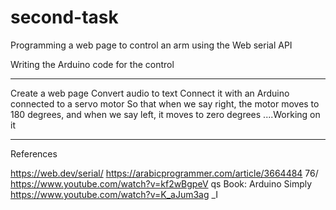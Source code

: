 # second-task

Programming a web page to control an
arm using the Web serial API

Writing the Arduino code for the control
______________________
Create a web page Convert audio to
text
Connect it with an Arduino connected
to a servo motor
So that when we say right, the motor
moves to 180 degrees, and when we
say left, it moves to zero degrees
....Working on it
____________________________
References

https://web.dev/serial/
https://arabicprogrammer.com/article/3664484
76/
https://www.youtube.com/watch?v=kf2wBgpeV
qs
Book: Arduino Simply
https://www.youtube.com/watch?v=K_aJum3ag
_I
